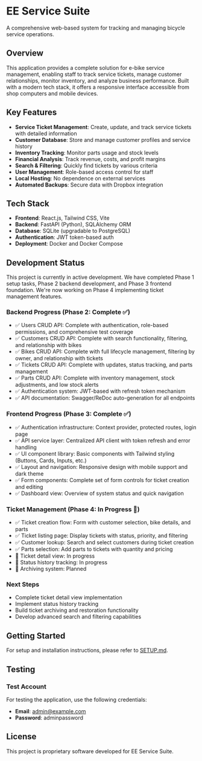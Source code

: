 # EE Service Suite

A comprehensive web-based system for tracking and managing bicycle service operations.

## Overview

This application provides a complete solution for e-bike service management, enabling staff to track service tickets, manage customer relationships, monitor inventory, and analyze business performance. Built with a modern tech stack, it offers a responsive interface accessible from shop computers and mobile devices.

## Key Features

- **Service Ticket Management**: Create, update, and track service tickets with detailed information
- **Customer Database**: Store and manage customer profiles and service history
- **Inventory Tracking**: Monitor parts usage and stock levels
- **Financial Analysis**: Track revenue, costs, and profit margins
- **Search & Filtering**: Quickly find tickets by various criteria
- **User Management**: Role-based access control for staff
- **Local Hosting**: No dependence on external services
- **Automated Backups**: Secure data with Dropbox integration

## Tech Stack

- **Frontend**: React.js, Tailwind CSS, Vite
- **Backend**: FastAPI (Python), SQLAlchemy ORM
- **Database**: SQLite (upgradable to PostgreSQL)
- **Authentication**: JWT token-based auth
- **Deployment**: Docker and Docker Compose

## Development Status

This project is currently in active development. We have completed Phase 1 setup tasks, Phase 2 backend development, and Phase 3 frontend foundation. We're now working on Phase 4 implementing ticket management features.

### Backend Progress (Phase 2: Complete ✅)
- ✅ Users CRUD API: Complete with authentication, role-based permissions, and comprehensive test coverage
- ✅ Customers CRUD API: Complete with search functionality, filtering, and relationship with bikes
- ✅ Bikes CRUD API: Complete with full lifecycle management, filtering by owner, and relationship with tickets
- ✅ Tickets CRUD API: Complete with updates, status tracking, and parts management
- ✅ Parts CRUD API: Complete with inventory management, stock adjustments, and low stock alerts
- ✅ Authentication system: JWT-based with refresh token mechanism
- ✅ API documentation: Swagger/ReDoc auto-generation for all endpoints

### Frontend Progress (Phase 3: Complete ✅)
- ✅ Authentication infrastructure: Context provider, protected routes, login page
- ✅ API service layer: Centralized API client with token refresh and error handling
- ✅ UI component library: Basic components with Tailwind styling (Buttons, Cards, Inputs, etc.)
- ✅ Layout and navigation: Responsive design with mobile support and dark theme
- ✅ Form components: Complete set of form controls for ticket creation and editing
- ✅ Dashboard view: Overview of system status and quick navigation

### Ticket Management (Phase 4: In Progress 🔄)
- ✅ Ticket creation flow: Form with customer selection, bike details, and parts
- ✅ Ticket listing page: Display tickets with status, priority, and filtering
- ✅ Customer lookup: Search and select customers during ticket creation
- ✅ Parts selection: Add parts to tickets with quantity and pricing
- 🔄 Ticket detail view: In progress
- 🔄 Status history tracking: In progress
- 🔄 Archiving system: Planned

### Next Steps
- Complete ticket detail view implementation
- Implement status history tracking
- Build ticket archiving and restoration functionality
- Develop advanced search and filtering capabilities

## Getting Started

For setup and installation instructions, please refer to [SETUP.md](SETUP.md).

## Testing

### Test Account

For testing the application, use the following credentials:
- **Email**: admin@example.com
- **Password**: adminpassword

## License

This project is proprietary software developed for EE Service Suite.
